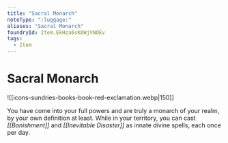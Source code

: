 ```yaml
---
title: "Sacral Monarch"
noteType: ":luggage:"
aliases: "Sacral Monarch"
foundryId: Item.EkHza6sK0WjVNOEv
tags:
  - Item
---
```


# Sacral Monarch
![[icons-sundries-books-book-red-exclamation.webp|150]]

You have come into your full powers and are truly a monarch of your realm, by your own definition at least. While in your territory, you can cast _[[Banishment]]_ and _[[Inevitable Disaster]]_ as innate divine spells, each once per day.
